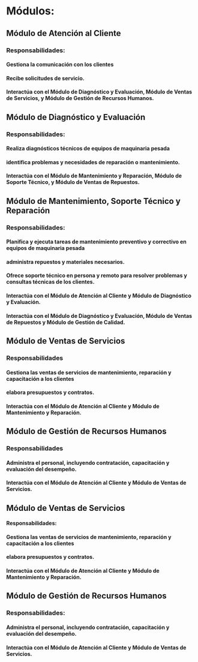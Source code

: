 # Módulos:

## Módulo de Atención al Cliente

### Responsabilidades: 
#### Gestiona la comunicación con los clientes
#### Recibe solicitudes de servicio.
#### Interactúa con el Módulo de Diagnóstico y Evaluación, Módulo de Ventas de Servicios, y Módulo de Gestión de Recursos Humanos.

## Módulo de Diagnóstico y Evaluación

### Responsabilidades: 
#### Realiza diagnósticos técnicos de equipos de maquinaria pesada
#### identifica problemas y necesidades de reparación o mantenimiento.
#### Interactúa con el Módulo de Mantenimiento y Reparación, Módulo de Soporte Técnico, y Módulo de Ventas de Repuestos.

## Módulo de Mantenimiento, Soporte Técnico y Reparación

### Responsabilidades: 
#### Planifica y ejecuta tareas de mantenimiento preventivo y correctivo en equipos de maquinaria pesada
#### administra repuestos y materiales necesarios.
#### Ofrece soporte técnico en persona y remoto para resolver problemas y consultas técnicas de los clientes.
#### Interactúa con el Módulo de Atención al Cliente y Módulo de Diagnóstico y Evaluación.
#### Interactúa con el Módulo de Diagnóstico y Evaluación, Módulo de Ventas de Repuestos y Módulo de Gestión de Calidad.

## Módulo de Ventas de Servicios

### Responsabilidades
#### Gestiona las ventas de servicios de mantenimiento, reparación y capacitación a los clientes
#### elabora presupuestos y contratos.
#### Interactúa con el Módulo de Atención al Cliente y Módulo de Mantenimiento y Reparación.

## Módulo de Gestión de Recursos Humanos

### Responsabilidades
#### Administra el personal, incluyendo contratación, capacitación y evaluación del desempeño.
#### Interactúa con el Módulo de Atención al Cliente y Módulo de Ventas de Servicios.

## Módulo de Ventas de Servicios

#### Responsabilidades: 
#### Gestiona las ventas de servicios de mantenimiento, reparación y capacitación a los clientes
#### elabora presupuestos y contratos.
#### Interactúa con el Módulo de Atención al Cliente y Módulo de Mantenimiento y Reparación.

## Módulo de Gestión de Recursos Humanos

### Responsabilidades:
#### Administra el personal, incluyendo contratación, capacitación y evaluación del desempeño.
#### Interactúa con el Módulo de Atención al Cliente y Módulo de Ventas de Servicios.
